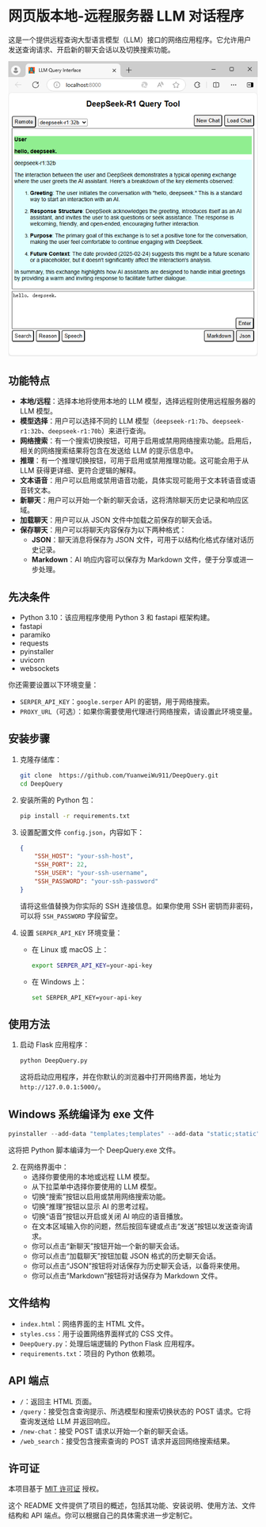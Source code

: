 # 网页版本地-远程服务器 LLM 对话程序

这是一个提供远程查询大型语言模型（LLM）接口的网络应用程序。它允许用户发送查询请求、开启新的聊天会话以及切换搜索功能。

![GUI 演示](Demo_DeepQuery.png) <!-- 请替换为实际截图 -->

## 功能特点

- **本地/远程**：选择本地将使用本地的 LLM 模型，选择远程则使用远程服务器的 LLM 模型。
- **模型选择**：用户可以选择不同的 LLM 模型（`deepseek-r1:7b`、`deepseek-r1:32b`、`deepseek-r1:70b`）来进行查询。
- **网络搜索**：有一个搜索切换按钮，可用于启用或禁用网络搜索功能。启用后，相关的网络搜索结果将包含在发送给 LLM 的提示信息中。
- **推理**：有一个推理切换按钮，可用于启用或禁用推理功能。这可能会用于从 LLM 获得更详细、更符合逻辑的解释。
- **文本语音**：用户可以启用或禁用语音功能，具体实现可能用于文本转语音或语音转文本。
- **新聊天**：用户可以开始一个新的聊天会话，这将清除聊天历史记录和响应区域。
- **加载聊天**：用户可以从 JSON 文件中加载之前保存的聊天会话。
- **保存聊天**：用户可以将聊天内容保存为以下两种格式：
  - **JSON**：聊天消息将保存为 JSON 文件，可用于以结构化格式存储对话历史记录。
  - **Markdown**：AI 响应内容可以保存为 Markdown 文件，便于分享或进一步处理。

## 先决条件

- Python 3.10：该应用程序使用 Python 3 和 fastapi 框架构建。
- fastapi
- paramiko
- requests
- pyinstaller
- uvicorn
- websockets

你还需要设置以下环境变量：

- `SERPER_API_KEY`：`google.serper` API 的密钥，用于网络搜索。
- `PROXY_URL`（可选）：如果你需要使用代理进行网络搜索，请设置此环境变量。

## 安装步骤

1. 克隆存储库：
   ```bash
   git clone  https://github.com/YuanweiWu911/DeepQuery.git
   cd DeepQuery
   ```
2. 安装所需的 Python 包：
   ```bash
   pip install -r requirements.txt
   ```
3. 设置配置文件 `config.json`，内容如下：
   ```json
   {
       "SSH_HOST": "your-ssh-host",
       "SSH_PORT": 22,
       "SSH_USER": "your-ssh-username",
       "SSH_PASSWORD": "your-ssh-password"
   }
   ```
   请将这些值替换为你实际的 SSH 连接信息。如果你使用 SSH 密钥而非密码，可以将 `SSH_PASSWORD` 字段留空。

4. 设置 `SERPER_API_KEY` 环境变量：
   - 在 Linux 或 macOS 上：
     ```bash
     export SERPER_API_KEY=your-api-key
     ```
   - 在 Windows 上：
     ```bash
     set SERPER_API_KEY=your-api-key
     ```

## 使用方法

1. 启动 Flask 应用程序：
   ```bash
   python DeepQuery.py
   ```
   这将启动应用程序，并在你默认的浏览器中打开网络界面，地址为 `http://127.0.0.1:5000/`。

## Windows 系统编译为 exe 文件
```powershell
pyinstaller --add-data "templates;templates" --add-data "static;static" --add-data "icon.ico;." --onefile --name DeepQuery --icon=icon.ico DeepQuery.py
```
   这将把 Python 脚本编译为一个 DeepQuery.exe 文件。

2. 在网络界面中：
   - 选择你要使用的本地或远程 LLM 模型。
   - 从下拉菜单中选择你要使用的 LLM 模型。
   - 切换“搜索”按钮以启用或禁用网络搜索功能。
   - 切换“推理”按钮以显示 AI 的思考过程。
   - 切换“语音”按钮以开启或关闭 AI 响应的语音播放。
   - 在文本区域输入你的问题，然后按回车键或点击“发送”按钮以发送查询请求。
   - 你可以点击“新聊天”按钮开始一个新的聊天会话。
   - 你可以点击“加载聊天”按钮加载 JSON 格式的历史聊天会话。
   - 你可以点击“JSON”按钮将对话保存为历史聊天会话，以备将来使用。
   - 你可以点击“Markdown”按钮将对话保存为 Markdown 文件。

## 文件结构

- `index.html`：网络界面的主 HTML 文件。
- `styles.css`：用于设置网络界面样式的 CSS 文件。
- `DeepQuery.py`：处理后端逻辑的 Python Flask 应用程序。
- `requirements.txt`：项目的 Python 依赖项。

## API 端点

- `/`：返回主 HTML 页面。
- `/query`：接受包含查询提示、所选模型和搜索切换状态的 POST 请求。它将查询发送给 LLM 并返回响应。
- `/new-chat`：接受 POST 请求以开始一个新的聊天会话。
- `/web_search`：接受包含搜索查询的 POST 请求并返回网络搜索结果。

## 许可证

本项目基于 [MIT 许可证](LICENSE) 授权。

这个 README 文件提供了项目的概述，包括其功能、安装说明、使用方法、文件结构和 API 端点。你可以根据自己的具体需求进一步定制它。

